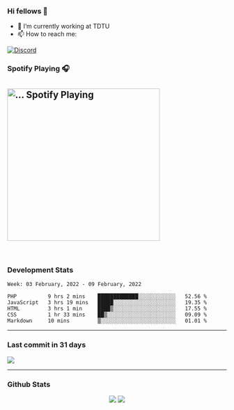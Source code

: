 ### Hi fellows 👋

- 🔭 I’m currently working at TDTU
- 📫 How to reach me:
<a href = "https://discordapp.com/users/517725152327499806">
  <img align="center" src="https://discord.c99.nl/widget/theme-4/517725152327499806.png" alt="Discord"/>
</a>


### Spotify Playing 🎧
[<img src="https://spotify-readme-git-master-maoleng.vercel.app/api/spotify-playing" alt="... Spotify Playing" width="350" />](https://open.spotify.com/user/jo3t0sjswxmpet9c67mq6qph3)
---
<br>

### Development Stats
<!--START_SECTION:waka-->
```text
Week: 03 February, 2022 - 09 February, 2022

PHP          9 hrs 2 mins    █████████████░░░░░░░░░░░░   52.56 % 
JavaScript   3 hrs 19 mins   █████░░░░░░░░░░░░░░░░░░░░   19.35 % 
HTML         3 hrs 1 min     ████▒░░░░░░░░░░░░░░░░░░░░   17.55 % 
CSS          1 hr 33 mins    ██▒░░░░░░░░░░░░░░░░░░░░░░   09.09 % 
Markdown     10 mins         ▒░░░░░░░░░░░░░░░░░░░░░░░░   01.01 % 
```
<!--END_SECTION:waka-->

---
### Last commit in 31 days
<img src = "https://activity-graph.herokuapp.com/graph?username=maoleng&theme=react-dark">

---
### Github Stats
<p align = "center">
  <img src = "https://github-readme-stats.vercel.app/api?username=maoleng&theme=radical&line_height=27">
  <img src = "https://github-readme-stats.vercel.app/api/top-langs/?username=maoleng&count_private=true&theme=radical&langs_count=3">
</p>
